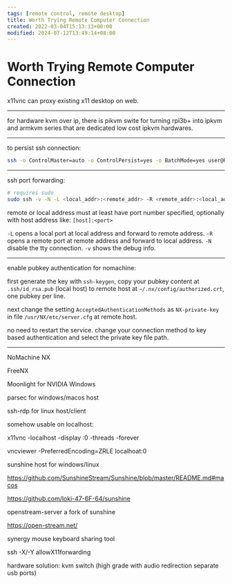 ```yaml
---
tags: [remote control, remote desktop]
title: Worth Trying Remote Computer Connection
created: 2022-03-04T15:13:13+00:00
modified: 2024-07-12T13:49:14+08:00
---
```


# Worth Trying Remote Computer Connection

x11vnc can proxy existing x11 desktop on web.

---

for hardware kvm over ip, there is pikvm swite for turning rpi3b+ into ipkvm and armkvm series that are dedicated low cost ipkvm hardwares.

---

to persist ssh connection:

```bash
ssh -o ControlMaster=auto -o ControlPersist=yes -o BatchMode=yes user@hostname
```

---

ssh port forwarding:

```bash
# requires sudo
sudo ssh -v -N -L <local_addr>:<remote_addr> -R <remote_addr>:<local_addr> <user>@<remote_host>
```

remote or local address must at least have port number specified, optionally with host address like: `[host]:<port>`

`-L` opens a local port at local address and forward to remote address. `-R` opens a remote port at remote address and forward to local address. `-N` disable the tty connection. `-v` shows the debug info.

---

enable pubkey authentication for nomachine:

first generate the key with `ssh-keygen`, copy your pubkey content at `.ssh/id_rsa.pub` (local host) to remote host at `~/.nx/config/authorized.crt`, one pubkey per line.

next change the setting `AcceptedAuthenticationMethods` as `NX-private-key` in file `/usr/NX/etc/server.cfg` at remote host.

no need to restart the service. change your connection method to key based authentication and select the private key file path.

---

NoMachine NX

FreeNX

Moonlight for NVIDIA Windows

parsec for windows/macos host

ssh-rdp for linux host/client

somehow usable on localhost:

x11vnc -localhost -display :0 -threads -forever

vncviewer -PreferredEncoding=ZRLE localhoat:0

sunshine host for windows/linux

https://github.com/SunshineStream/Sunshine/blob/master/README.md#macos

https://github.com/loki-47-6F-64/sunshine

openstream-server a fork of sunshine

https://open-stream.net/

synergy mouse keyboard sharing tool

ssh -X/-Y allowX11forwarding

hardware solution: kvm switch (high grade with audio redirection separate usb ports)
